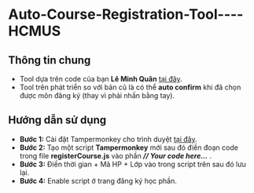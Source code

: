 # Auto-Course-Registration-Tool----HCMUS
## Thông tin chung

* Tool dựa trên code của bạn **Lê Minh Quân** [tại đây](https://gist.github.com/aleister1102/7fc412b096e205224842762ef3723793?fbclid=IwAR3xIQgZ5mBLaM9ll6fFNuFqbDT_evs18vFEP1X6sdQSMUuf3giYUzxEZYk).
* Tool trên phát triển so với bản cũ là có thể **auto confirm** khi đã chọn được môn đăng ký (thay vì phải nhấn bằng tay).
## Hướng dẫn sử dụng
* **Bước 1:** Cài đặt Tampermonkey cho trình duyệt [tại đây](https://chrome.google.com/webstore/detail/tampermonkey/dhdgffkkebhmkfjojejmpbldmpobfkfo?hl=vi).
* **Bước 2:** Tạo một script **Tampermonkey** mới sau đó điền đoạn code trong file **registerCourse.js** vào phần _**// Your code here...**_ .
* **Bước 3:** Điền thời gian + Mã HP + Lớp vào trong script trên sau đó lưu lại.
* **Bước 4:** Enable script ở trang đăng ký học phần.
